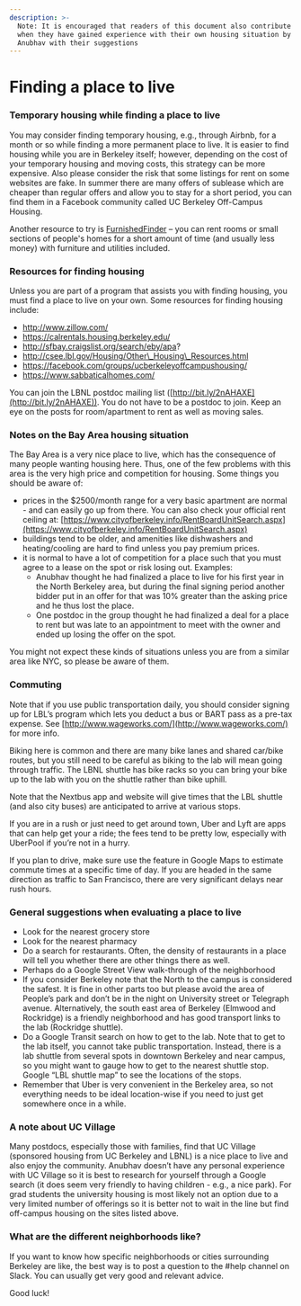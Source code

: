 ```yaml
---
description: >-
  Note: It is encouraged that readers of this document also contribute to it
  when they have gained experience with their own housing situation by emailing
  Anubhav with their suggestions
---
```


# Finding a place to live

### Temporary housing while finding a place to live

You may consider finding temporary housing, e.g., through Airbnb, for a month or so while finding a more permanent place to live. It is easier to find housing while you are in Berkeley itself; however, depending on the cost of your temporary housing and moving costs, this strategy can be more expensive. Also please consider the risk that some listings for rent on some websites are fake. In summer there are many offers of sublease which are cheaper than regular offers and allow you to stay for a short period, you can find them in a Facebook community called UC Berkeley Off-Campus Housing.

Another resource to try is [FurnishedFinder](https://www.furnishedfinder.com/?gad\_source=1\&gclid=Cj0KCQiAmNeqBhD4ARIsADsYfTe-mqvqQjCg4IRX5dgumOL-el4rSGdiE1Vi3BoHVyW7RoddBHOGUa0aAj5REALw\_wcB) – you can rent rooms or small sections of people's homes for a short amount of time (and usually less money) with furniture and utilities included.

### Resources for finding housing

Unless you are part of a program that assists you with finding housing, you must find a place to live on your own. Some resources for finding housing include:

* http://www.zillow.com/
* https://calrentals.housing.berkeley.edu/
* http://sfbay.craigslist.org/search/eby/apa?
* http://csee.lbl.gov/Housing/Other\_Housing\_Resources.html
* https://facebook.com/groups/ucberkeleyoffcampushousing/
* https://www.sabbaticalhomes.com/

You can join the LBNL postdoc mailing list ([http://bit.ly/2nAHAXE](http://bit.ly/2nAHAXE)). You do not have to be a postdoc to join. Keep an eye on the posts for room/apartment to rent as well as moving sales.

### Notes on the Bay Area housing situation

The Bay Area is a very nice place to live, which has the consequence of many people wanting housing here. Thus, one of the few problems with this area is the very high price and competition for housing. Some things you should be aware of:&#x20;

* prices in the $2500/month range for a very basic apartment are normal - and can easily go up from there. You can also check your official rent ceiling at: [https://www.cityofberkeley.info/RentBoardUnitSearch.aspx](https://www.cityofberkeley.info/RentBoardUnitSearch.aspx)
* buildings tend to be older, and amenities like dishwashers and heating/cooling are hard to find unless you pay premium prices.
* it is normal to have a lot of competition for a place such that you must agree to a lease on the spot or risk losing out. Examples:&#x20;
  * Anubhav thought he had finalized a place to live for his first year in the North Berkeley area, but during the final signing period another bidder put in an offer for that was 10% greater than the asking price and he thus lost the place.
  * One postdoc in the group thought he had finalized a deal for a place to rent but was late to an appointment to meet with the owner and ended up losing the offer on the spot.&#x20;

You might not expect these kinds of situations unless you are from a similar area like NYC, so please be aware of them.

### Commuting

Note that if you use public transportation daily, you should consider signing up for LBL’s program which lets you deduct a bus or BART pass as a pre-tax expense. See [http://www.wageworks.com/](http://www.wageworks.com/) for more info.&#x20;

Biking here is common and there are many bike lanes and shared car/bike routes, but you still need to be careful as biking to the lab will mean going through traffic. The LBNL shuttle has bike racks so you can bring your bike up to the lab with you on the shuttle rather than bike uphill.

Note that the Nextbus app and website will give times that the LBL shuttle (and also city buses) are anticipated to arrive at various stops.&#x20;

If you are in a rush or just need to get around town, Uber and Lyft are apps that can help get your a ride; the fees tend to be pretty low, especially with UberPool if you’re not in a hurry.&#x20;

If you plan to drive, make sure use the feature in Google Maps to estimate commute times at a specific time of day. If you are headed in the same direction as traffic to San Francisco, there are very significant delays near rush hours.

### General suggestions when evaluating a place to live

* Look for the nearest grocery store
* Look for the nearest pharmacy
* Do a search for restaurants. Often, the density of restaurants in a place will tell you whether there are other things there as well.
* Perhaps do a Google Street View walk-through of the neighborhood
* If you consider Berkeley note that the North to the campus is considered the safest. It is fine in other parts too but please avoid the area of People’s park and don’t be in the night on University street or Telegraph avenue. Alternatively, the south east area of Berkeley (Elmwood and Rockridge) is a friendly neighborhood and has good transport links to the lab (Rockridge shuttle).
* Do a Google Transit search on how to get to the lab. Note that to get to the lab itself, you cannot take public transportation. Instead, there is a lab shuttle from several spots in downtown Berkeley and near campus, so you might want to gauge how to get to the nearest shuttle stop. Google “LBL shuttle map” to see the locations of the stops.
* Remember that Uber is very convenient in the Berkeley area, so not everything needs to be ideal location-wise if you need to just get somewhere once in a while.

### A note about UC Village

Many postdocs, especially those with families, find that UC Village (sponsored housing from UC Berkeley and LBNL) is a nice place to live and also enjoy the community. Anubhav doesn’t have any personal experience with UC Village so it is best to research for yourself through a Google search (it does seem very friendly to having children - e.g., a nice park). For grad students the university housing is most likely not an option due to a very limited number of offerings so it is better not to wait in the line but find off-campus housing on the sites listed above.

### What are the different neighborhoods like?

If you want to know how specific neighborhoods or cities surrounding Berkeley are like, the best way is to post a question to the #help channel on Slack. You can usually get very good and relevant advice.&#x20;

Good luck!
